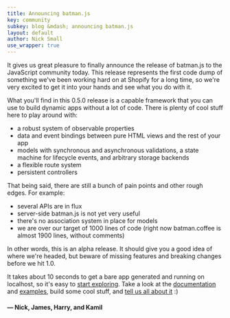```yaml
---
title: Announcing batman.js
key: community
subkey: blog &mdash; announcing batman.js
layout: default
author: Nick Small
use_wrapper: true
---
```


It gives us great pleasure to finally announce the release of batman.js to the JavaScript community today. This release represents the first code dump of something we've been working hard on at Shopify for a long time, so we're very excited to get it into your hands and see what you do with it.

What you'll find in this 0.5.0 release is a capable framework that you can use to build dynamic apps without a lot of code. There is plenty of cool stuff here to play around with:

* a robust system of observable properties
* data and event bindings between pure HTML views and the rest of your app
* models with synchronous and asynchronous validations, a state machine for lifecycle events, and arbitrary storage backends
* a flexible route system
* persistent controllers



That being said, there are still a bunch of pain points and other rough edges. For example:

* several APIs are in flux
* server-side batman.js is not yet very useful
* there's no association system in place for models
* we are over our target of 1000 lines of code (right now batman.coffee is almost 1900 lines, without comments)



In other words, this is an alpha release. It should give you a good idea of where we're headed, but beware of missing features and breaking changes before we hit 1.0.

It takes about 10 seconds to get a bare app generated and running on localhost, so it's easy to [start exploring](/download.html). Take a look at the [documentation](/documentation.html) and [examples](/examples.html), build some cool stuff, and [tell us all about it](http://groups.google.com/group/batmanjs) :)

#### &mdash; Nick, James, Harry, and Kamil
